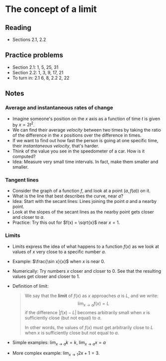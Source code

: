 # The concept of a limit

## Reading

- Sections 2.1, 2.2

## Practice problems

- Section 2.1: 1, 5, 25, 31
- Section 2.2: 1, 3, 9, 17, 21
- To turn in: 2.1 6, 8, 2.2 2, 22

## Notes

### Average and instantaneous rates of change

- Imagine someone's position on the $x$ axis as a function of time $t$ is given by $x=2t^2$.
- We can find their average *velocity* between two times by taking the ratio of the difference in the $x$ positions over the difference in times.
- If we want to find out how fast the person is going at one specific time, their *instantaneous velocity*, that's harder.
- Think of the value you see in the speedometer of a car. How is it computed?
- Idea: Measure very small time intervals. In fact, make them smaller and smaller.

### Tangent lines

- Consider the graph of a function $f$, and look at a point $(a, f(a))$ on it.
- What is the line that best describes the curve, near $a$?
- Idea: Start with the secant lines: Lines joining the point $a$ and a nearby point.
- Look at the slopes of the secant lines as the nearby point gets closer and closer to $a$.
- Practice: Try this out for $f(x) = \sqrt{x}$ near $x=1$.

### Limits

- Limits express the idea of what happens to a function $f(x)$ as we look at values of $x$ very close to a specific number $a$.
- Example: $\frac{\sin x}{x}$ when $x$ is near $0$.
- Numerically: Try numbers $x$ closer and closer to $0$. See that the resulting values get closer and closer to 1.
- Definition of limit:

    > We say that the **limit** of $f(x)$ as $x$ approaches $a$ is $L$, and we write:
    > $$\lim_{x\to a}f(x) = L$$
    > if the difference $|f(x)-L|$ becomes arbitrarily small when $x$ is sufficiently close (but not equal) to $a$.
    >
    > In other words, the values of $f(x)$ must get arbitrarily close to $L$ when $x$ is sufficiently close but not equal to $a$.
- Simple examples: $\displaystyle\lim_{x\to a} k = k$, $\displaystyle\lim_{x\to a} x = a$
- More complex example: $\displaystyle\lim_{x\to 1} 2x+1 = 3$.
